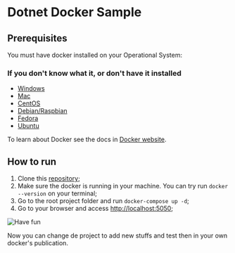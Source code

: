 # Dotnet Docker Sample

## Prerequisites

You must have docker installed on your Operational System:

### If you don't know what it, or don't have it installed

- [Windows](https://download.docker.com/win/stable/Docker%20Desktop%20Installer.exe)
- [Mac](https://download.docker.com/mac/stable/Docker.dmg)
- [CentOS](https://docs.docker.com/engine/install/centos/)
- [Debian/Raspbian](https://docs.docker.com/engine/install/debian/)
- [Fedora](https://docs.docker.com/engine/install/fedora/)
- [Ubuntu](https://docs.docker.com/engine/install/ubuntu/)

To learn about Docker see the docs in [Docker website](https://docs.docker.com/).

## How to run

1. Clone this [repository](https://github.com/bernardbr/dotnet-docker-sample.git);
1. Make sure the docker is running in your machine. You can try run `docker --version` on your terminal;
1. Go to the root project folder and run `docker-compose up -d`;
1. Go to your browser and access <http://localhost:5050>;

![Have fun](https://media.giphy.com/media/gHtvqib1yFvNbsjwCs/giphy.gif)

Now you can change de project to add new stuffs and test then in your own docker's publication.
